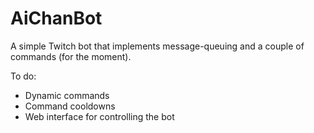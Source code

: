 # AiChanBot

A simple Twitch bot that implements message-queuing and a couple of commands (for the moment).

To do:
- Dynamic commands
- Command cooldowns
- Web interface for controlling the bot
